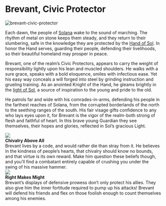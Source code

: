 # Brevant, Civic Protector

![brevant-civic-protector](https://d2hl7maqck52px.cloudfront.net/heroes-of-rathe/brevant-civic-protector.webp)

Each dawn, the people of [Solana](../world-of-rathe/solana/solana.md) wake to the sound of marching. The rhythm of metal on stone keeps them steady, and they return to their slumbering, safe in the knowledge they are protected by the [Hand of Sol](../world-of-rathe/solana/the-order-of-the-light.md#the-hand-of-sol). In honor the Hand serves, guarding their people, defending their livelihoods, so their beautiful homeland may prosper in peace.

Brevant, one of the realm’s Civic Protectors, appears to carry the weight of responsibility lightly upon his lean and muscled shoulders. He walks with a sure grace, speaks with a bold eloquence, smiles with infectious ease. Yet his easy way conceals a will forged into steel by grinding instruction and grueling training. As an anointed Knight of the Hand, he gleams brightly in the [light of Sol](../world-of-rathe/solana/the-order-of-the-light.md#the-light-of-sol), a source of inspiration to the young and pride to the old.

He patrols far and wide with his comrades-in-arms, defending his people in the farthest reaches of Solana, from the corrupted borderlands of the north to the seething ranges of the south. His fair visage gifts confidence to any who lays eyes upon it, for Brevant is the vigor of the realm-both strong of flesh and faithful of heart. In this brave young Guardian they see themselves, their hopes and glories, reflected in Sol’s gracious Light.

<div class="hero-container">
  <img src="https://d2hl7maqck52px.cloudfront.net/heroes-of-rathe/chivalry-above-all.webp" class="hero-icon" />
  <div class="hero-content">
    <b>Chivalry Above All</b><br>
    Brevant lives by a code, and would rather die than stray from it. He believes in the kindness of people’s hearts, that chivalry should know no bounds, and that virtue is its own reward. Make him question these beliefs though, and you’ll find a combatant entirely capable of crushing you under the swing of his massive hammer.
  </div>
</div>

<div class="hero-container">
  <img src="https://d2hl7maqck52px.cloudfront.net/heroes-of-rathe/right-makes-might.webp" class="hero-icon" />
  <div class="hero-content">
    <b>Right Makes Might</b><br>
    Brevant’s displays of defensive prowess don’t only protect his allies. They also give him the inner fortitude required to pump up his attacks! Brevant will defend his friends and flex on those foolish enough to count themselves among his enemies.
  </div>
</div>
